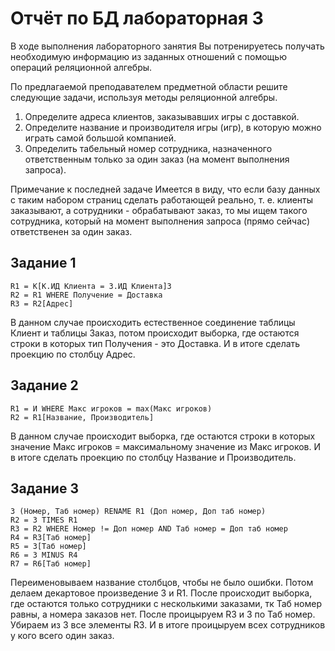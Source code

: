 # Отчёт по БД лабораторная 3

В ходе выполнения лабораторного занятия Вы потренируетесь получать необходимую информацию из заданных отношений с помощью операций реляционной алгебры.

По предлагаемой преподавателем предметной области решите следующие задачи, используя методы реляционной алгебры.

1. Определите адреса клиентов, заказывавших игры с доставкой. 
2. Определите название и производителя игры (игр), в которую можно играть самой большой компанией.
3. Определить табельный номер сотрудника, назначенного ответственным только за один заказ (на момент выполнения запроса).

Примечание к последней задаче
Имеется в виду, что если базу данных с таким набором страниц сделать работающей реально, т. е. клиенты заказывают, а сотрудники - обрабатывают заказ, то мы ищем такого сотрудника, который на момент выполнения запроса (прямо сейчас) ответственен за один заказ.

## Задание 1
```
R1 = К[К.ИД Клиента = З.ИД Клиента]З
R2 = R1 WHERE Получение = Доставка
R3 = R2[Адрес]
```
В данном случае происходить естественное соединение таблицы Клиент и таблицы Заказ, потом происходит выборка, где остаются строки в которых тип Получения - это Доставка. И в итоге сделать проекцию по столбцу Адрес. 

## Задание 2
```
R1 = И WHERE Макс игроков = max(Макс игроков)
R2 = R1[Название, Производитель]
```
В данном случае происходит выборка, где остаются строки в которых значение Макс игроков = максимальному значение из Макс игроков. И в итоге сделать проекцию по столбцу Название и Производитель. 

## Задание 3
```
З (Номер, Таб номер) RENAME R1 (Доп номер, Доп таб номер)
R2 = З TIMES R1
R3 = R2 WHERE Номер != Доп номер AND Таб номер = Доп таб номер
R4 = R3[Таб номер]
R5 = З[Таб номер]
R6 = З MINUS R4
R7 = R6[Таб номер]
```
Переименовываем название столбцов, чтобы не было ошибки. Потом делаем декартовое произведение З и R1. После происходит выборка, где остаются только сотрудники с несколькими заказами, тк Таб номер равны, а номера заказов нет. После проицыруем R3 и З по Таб номер. Убираем из З все элементы R3. И в итоге проицыруем всех сотрудников у кого всего один заказ.